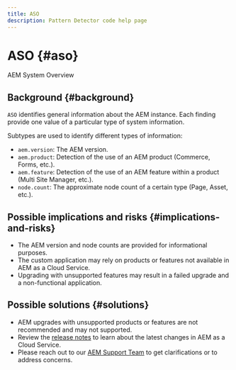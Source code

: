 ```yaml
---
title: ASO
description: Pattern Detector code help page
---
```


# ASO {#aso}

AEM System Overview

## Background {#background}

`ASO` identifies general information about the AEM instance. Each finding provide one value of a particular type of system information.

Subtypes are used to identify different types of information:

* `aem.version`: The AEM version.
* `aem.product`: Detection of the use of an AEM product (Commerce, Forms, etc.).
* `aem.feature`: Detection of the use of an AEM feature within a product (Multi Site Manager, etc.).
* `node.count`: The approximate node count of a certain type (Page, Asset, etc.).

## Possible implications and risks {#implications-and-risks}

* The AEM version and node counts are provided for informational purposes.
* The custom application may rely on products or features not available in AEM as a Cloud Service.
* Upgrading with unsupported features may result in a failed upgrade and a non-functional application.

## Possible solutions {#solutions}

* AEM upgrades with unsupported products or features are not recommended and may not supported.
* Review the [release notes](https://docs.adobe.com/content/help/en/experience-manager-cloud-service/release-notes/release-notes/release-notes-current.html) to learn about the latest changes in AEM as a Cloud Service.
* Please reach out to our [AEM Support Team](https://helpx.adobe.com/enterprise/using/support-for-experience-cloud.html) to get clarifications or to address concerns.
